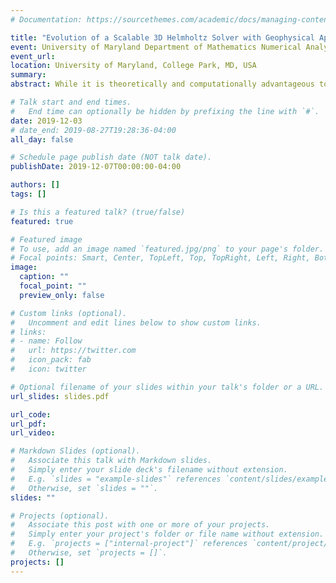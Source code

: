 ```yaml
---
# Documentation: https://sourcethemes.com/academic/docs/managing-content/

title: "Evolution of a Scalable 3D Helmholtz Solver with Geophysical Applications"
event: University of Maryland Department of Mathematics Numerical Analysis Seminar
event_url:
location: University of Maryland, College Park, MD, USA
summary:
abstract: While it is theoretically and computationally advantageous to pose the inverse problem of subsurface recovery in the frequency domain, efficiently solving time-harmonic wave equations, the associated forward problem,  in parallel, remains challenging for large 3D problems at high-frequency and in heterogeneous media.  In this talk, I present an overview of our development of parallel implementations of effective solvers for this regime, built using the method of polarized traces.  In particular, I will focus on the challenges of extending the already efficient 2D method to 3D while maintaining parallel scalability.  I will show some recent results on applications to highly heterogeneous media in 3D.  I will also introduce our variant of polarized traces, the L-sweeps method, which allows us to solve the 3D Helmholtz equation in parallel with sub-linear scaling

# Talk start and end times.
#   End time can optionally be hidden by prefixing the line with `#`.
date: 2019-12-03
# date_end: 2019-08-27T19:28:36-04:00
all_day: false

# Schedule page publish date (NOT talk date).
publishDate: 2019-12-07T00:00:00-04:00

authors: []
tags: []

# Is this a featured talk? (true/false)
featured: true

# Featured image
# To use, add an image named `featured.jpg/png` to your page's folder. 
# Focal points: Smart, Center, TopLeft, Top, TopRight, Left, Right, BottomLeft, Bottom, BottomRight.
image:
  caption: ""
  focal_point: ""
  preview_only: false

# Custom links (optional).
#   Uncomment and edit lines below to show custom links.
# links:
# - name: Follow
#   url: https://twitter.com
#   icon_pack: fab
#   icon: twitter

# Optional filename of your slides within your talk's folder or a URL.
url_slides: slides.pdf

url_code:
url_pdf:
url_video:

# Markdown Slides (optional).
#   Associate this talk with Markdown slides.
#   Simply enter your slide deck's filename without extension.
#   E.g. `slides = "example-slides"` references `content/slides/example-slides.md`.
#   Otherwise, set `slides = ""`.
slides: ""

# Projects (optional).
#   Associate this post with one or more of your projects.
#   Simply enter your project's folder or file name without extension.
#   E.g. `projects = ["internal-project"]` references `content/project/deep-learning/index.md`.
#   Otherwise, set `projects = []`.
projects: []
---
```

